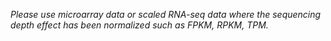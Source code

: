 *Please use microarray data or scaled RNA-seq data where the sequencing depth effect has been normalized 
such as FPKM, RPKM, TPM.*
